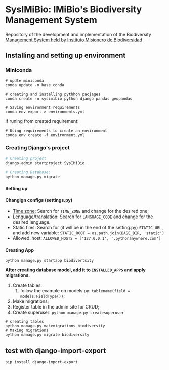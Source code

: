# SysIMiBio: IMiBio's Biodiversity Management System  

Repository of the development and implementation of the Biodiversity [Management System held by Instituto Misionero de Biodiversidad](imibio.misiones.gob.ar)  

## Installing and setting up environment  

### Miniconda  

```shell script
# updte miniconda
conda update -n base conda

# creating and installing pythhon pacjages
conda create -n sysimibio python django pandas geopandas

# Saving environment requirements
conda env export > environments.yml
```
If runing from created requirement:  

```shell script
# Using requirements to create an environment
conda env create -f environment.yml
```

### Creating Django's project  

```python
# Creating project
django-admin startproject SysIMiBio .

# Creating Database: 
python manage.py migrate
```

#### Setting up  

#### Changign configs (settings.py)  

* [Time zone](https://en.wikipedia.org/wiki/List_of_tz_database_time_zones): Search for `TIME_ZONE` and change for the desired one;  
* [Lenguage/translation](https://docs.djangoproject.com/en/2.0/ref/settings/#language-code): Search for `LANGUAGE_CODE` and change for the desired lenguage.  
* Static files: Search for (it will be in the end of the setting.py) `STATIC_URL`, and add new variable: `STATIC_ROOT = os.path.join(BASE_DIR, 'static')`  
* Allowed_host: `ALLOWED_HOSTS = ['127.0.0.1', '.pythonanywhere.com']`  
  
#### Creating App  

```shell script
python manage.py startapp biodivertsity
```

**After creating database model, add it to `INSTALLED_APPS` and apply migrations.**  

1. Create tables:
    1. follow the example on models.py: `tablename(field = models.FieldType())`;  
1. Make migrations;  
1. Register table in the admin site for CRUD;  
1. Create superuser: `python manage.py createsuperuser`  

```shell script
# creating tables
python manage.py makemigrations biodiversity
# Making migrations
python manage.py migrate biodiversity
```

## test with django-import-export  

`pip install django-import-export`  

